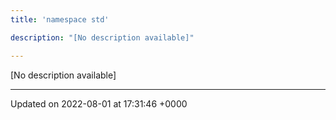 ```yaml
---
title: 'namespace std'

description: "[No description available]"

---
```







[No description available]






-------------------------------

Updated on 2022-08-01 at 17:31:46 +0000